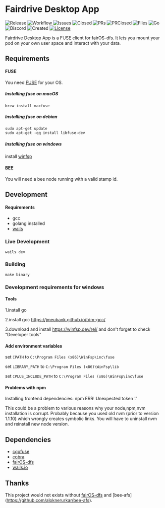 # Fairdrive Desktop App
![Release](https://img.shields.io/github/v/release/fairDataSociety/fairdrive-desktop-app?include_prereleases&style=for-the-badge)
![Workflow](https://img.shields.io/github/actions/workflow/status/fairDataSociety/fairdrive-desktop-app/go.yaml?branch=master&style=for-the-badge)
![Issues](https://img.shields.io/github/issues-raw/fairDataSociety/fairdrive-desktop-app?style=for-the-badge)
![Closed](https://img.shields.io/github/issues-closed-raw/fairDataSociety/fairdrive-desktop-app?style=for-the-badge)
![PRs](https://img.shields.io/github/issues-pr/fairDataSociety/fairdrive-desktop-app?style=for-the-badge)
![PRClosed](https://img.shields.io/github/issues-pr-closed-raw/fairDataSociety/fairdrive-desktop-app?style=for-the-badge)
![Files](https://img.shields.io/github/directory-file-count/fairDataSociety/fairdrive-desktop-app?style=for-the-badge)
![Go](https://img.shields.io/github/go-mod/go-version/fairDataSociety/fairdrive-desktop-app?style=for-the-badge)
![Discord](https://img.shields.io/discord/888359049551310869?style=for-the-badge)
![Created](https://img.shields.io/galaxytoolshed/created-date/fairDataSociety/fairdrive-desktop-app?style=for-the-badge) 
[![License](https://img.shields.io/badge/License-Apache_2.0-blue.svg)](https://opensource.org/licenses/Apache-2.0)

Fairdrive Desktop App is a FUSE client for fairOS-dfs. It lets you mount your
pod on your own user space and interact with your data.

## Requirements

#### FUSE

You need [FUSE](http://github.com/libfuse/libfuse) for your OS.

##### Installing fuse on macOS
```
brew install macfuse
```

##### Installing fuse on debian
```
sudo apt-get update
sudo apt-get -qq install libfuse-dev
```

##### Installing fuse on windows
install [winfsp](https://winfsp.dev/rel/)

#### BEE
You will need a bee node running with a valid stamp id.

## Development

#### Requirements

- gcc
- golang installed
- [wails](https://wails.io/docs/gettingstarted/installation#installing-wails)

### Live Development

```
wails dev
```

### Building

```
make binary
```

### Development requirements for windows

#### Tools 
  1.install go

  2.install gcc https://jmeubank.github.io/tdm-gcc/ 

  3.download and install https://winfsp.dev/rel/ and don't forget to check "Developer tools" 

#### Add environment variables

set `CPATH` to `C:\Program Files (x86)\WinFsp\inc\fuse`

set `LIBRARY_PATH` to `C:\Program Files (x86)\WinFsp\lib`

set `CPLUS_INCLUDE_PATH` to `C:\Program Files (x86)\WinFsp\inc\fuse`

#### Problems with npm

Installing frontend dependencies: npm ERR! Unexpected token '.'

This could be a problem to various reasons why your node,npm,nvm installation is corrupt. Probably because you used old nvm (prior to version 1.1.10) which wrongly creates symbolic links. You will have to uninstall nvm and reinstall new node version.

## Dependencies
- [cgofuse](https://github.com/billziss-gh/cgofuse)
- [cobra](github.com/spf13/cobra)
- [fairOS-dfs](github.com/fairdatasociety/fairOS-dfs)
- [wails.io](https://wails.io/)


## Thanks 

This project would not exists without [fairOS-dfs](github.com/fairdatasociety/fairOS-dfs) and [bee-afs] (https://github.com/aloknerurkar/bee-afs). 

